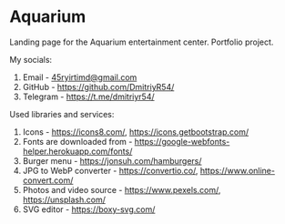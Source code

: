 # Aquarium

Landing page for the Aquarium entertainment center. Portfolio project.

My socials:

1. Email - 45ryirtimd@gmail.com
2. GitHub - https://github.com/DmitriyR54/
3. Telegram - https://t.me/dmitriyr54/

Used libraries and services:

1. Icons - https://icons8.com/, https://icons.getbootstrap.com/
2. Fonts are downloaded from - https://google-webfonts-helper.herokuapp.com/fonts/
3. Burger menu - https://jonsuh.com/hamburgers/
4. JPG to WebP converter - https://convertio.co/, https://www.online-convert.com/
5. Photos and video source - https://www.pexels.com/, https://unsplash.com/
6. SVG editor - https://boxy-svg.com/
